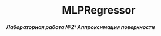 <h1 align="center">MLPRegressor

<h5 align="left">Лабораторная работа №2: Аппроксимация поверхности</h3>

